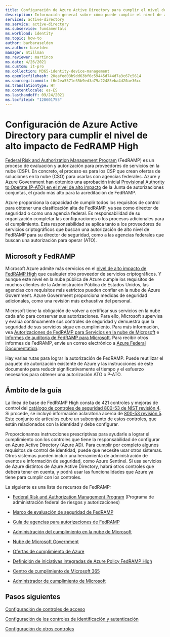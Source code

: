 ```yaml
---
title: Configuración de Azure Active Directory para cumplir el nivel de alto impacto de FedRAMP High
description: Información general sobre cómo puede cumplir el nivel de alto impacto de FedRAMP High para su organización mediante Azure Active Directory.
services: active-directory
ms.service: active-directory
ms.subservice: fundamentals
ms.workload: identity
ms.topic: how-to
author: barbaraselden
ms.author: baselden
manager: mtillman
ms.reviewer: martinco
ms.date: 4/26/2021
ms.custom: it-pro
ms.collection: M365-identity-device-management
ms.openlocfilehash: 20eafed03b9dd63bf6c59445d744d7a3c67c5614
ms.sourcegitcommit: f6e2ea5571e35b9ed3a79a22485eba4d20ae36cc
ms.translationtype: HT
ms.contentlocale: es-ES
ms.lasthandoff: 09/24/2021
ms.locfileid: "128601755"
---
```

# <a name="configure-azure-active-directory-to-meet-fedramp-high-impact-level"></a>Configuración de Azure Active Directory para cumplir el nivel de alto impacto de FedRAMP High

[Federal Risk and Authorization Management Program](https://www.fedramp.gov/) (FedRAMP) es un proceso de evaluación y autorización para proveedores de servicios en la nube (CSP). En concreto, el proceso es para los CSP que crean ofertas de soluciones en la nube (CSO) para usarlas con agencias federales. Azure y Azure Government han obtenido una aprobación inicial [Provisional Authority to Operate (P-ATO) en el nivel de alto impacto](/compliance/regulatory/offering-fedramp) de la Junta de autorizaciones conjuntas, el grado más alto para la acreditación de FedRAMP.

Azure proporciona la capacidad de cumplir todos los requisitos de control para obtener una clasificación alta de FedRAMP, ya sea como director de seguridad o como una agencia federal. Es responsabilidad de su organización completar las configuraciones o los procesos adicionales para el cumplimiento. Esta responsabilidad se aplica tanto a los proveedores de servicios criptográficos que buscan una autorización de alto nivel de FedRAMP para su director de seguridad, como a las agencias federales que buscan una autorización para operar (ATO). 

## <a name="microsoft-and-fedramp"></a>Microsoft y FedRAMP 

Microsoft Azure admite más servicios en el [nivel de alto impacto de FedRAMP High](../../azure-government/compliance/azure-services-in-fedramp-auditscope.md) que cualquier otro proveedor de servicios criptográficos. Y aunque este nivel en la nube pública de Azure cumple los requisitos de muchos clientes de la Administración Pública de Estados Unidos, las agencias con requisitos más estrictos pueden confiar en la nube de Azure Government. Azure Government proporciona medidas de seguridad adicionales, como una revisión más exhaustiva del personal. 

Microsoft tiene la obligación de volver a certificar sus servicios en la nube cada año para conservar sus autorizaciones. Para ello, Microsoft supervisa y evalúa continuamente sus controles de seguridad y demuestra que la seguridad de sus servicios sigue en cumplimiento. Para más información, vea [Autorizaciones de FedRAMP para Servicios en la nube de Microsoft](https://marketplace.fedramp.gov/) e [Informes de auditoría de FedRAMP para Microsoft](https://aka.ms/MicrosoftFedRAMPAuditDocuments). Para recibir otros informes de FedRAMP, envíe un correo electrónico a [Azure Federal Documentation](mailto:AzFedDoc@microsoft.com).

Hay varias rutas para lograr la autorización de FedRAMP. Puede reutilizar el paquete de autorización existente de Azure y las instrucciones de este documento para reducir significativamente el tiempo y el esfuerzo necesarios para obtener una autorización ATO o P-ATO. 

## <a name="scope-of-guidance"></a>Ámbito de la guía

La línea de base de FedRAMP High consta de 421 controles y mejoras de control del [catálogo de controles de seguridad 800-53 de NIST revisión 4](https://csrc.nist.gov/publications/detail/sp/800-53/rev-4/final). Si procede, se incluyó información aclaratoria acerca de [800-53 revisión 5](https://csrc.nist.gov/publications/detail/sp/800-53/rev-5/final). Este conjunto de artículos cubre un subconjunto de estos controles, que están relacionados con la identidad y debe configurar. 

Proporcionamos instrucciones prescriptivas para ayudarle a lograr el cumplimiento con los controles que tiene la responsabilidad de configurar en Azure Active Directory (Azure AD). Para cumplir por completo algunos requisitos de control de identidad, puede que necesite usar otros sistemas. Otros sistemas pueden incluir una herramienta de administración de eventos e información de seguridad, como Azure Sentinel. Si usa servicios de Azure distintos de Azure Active Directory, habrá otros controles que deberá tener en cuenta, y podrá usar las funcionalidades que Azure ya tiene para cumplir con los controles.

La siguiente es una lista de recursos de FedRAMP:

* [Federal Risk and Authorization Management Program](https://www.fedramp.gov/) (Programa de administración federal de riesgos y autorizaciones)

* [Marco de evaluación de seguridad de FedRAMP](https://www.fedramp.gov/assets/resources/documents/FedRAMP_Security_Assessment_Framework.pdf)

* [Guía de agencias para autorizaciones de FedRAMP](https://www.fedramp.gov/assets/resources/documents/Agency_Guide_for_Reuse_of_FedRAMP_Authorizations.pdf)

* [Administración del cumplimiento en la nube de Microsoft](https://www.microsoft.com/trustcenter/common-controls-hub)

* [Nube de Microsoft Government](https://go.microsoft.com/fwlink/p/?linkid=2087246)

* [Ofertas de cumplimiento de Azure](https://aka.ms/azurecompliance)

* [Definición de iniciativas integradas de Azure Policy FedRAMP High](../../governance/policy/samples/fedramp-high.md)

* [Centro de cumplimiento de Microsoft 365](/microsoft-365/compliance/microsoft-365-compliance-center)

* [Administrador de cumplimiento de Microsoft](/microsoft-365/compliance/compliance-manager)

## <a name="next-steps"></a>Pasos siguientes

[Configuración de controles de acceso](fedramp-access-controls.md)

[Configuración de los controles de identificación y autenticación](fedramp-identification-and-authentication-controls.md)

[Configuración de otros controles](fedramp-other-controls.md)

